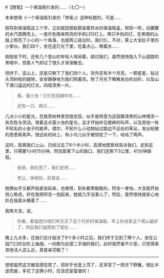 #【随笔】一个保温瓶引发的……（七〇一）

本来想用《一个保温瓶引发的「惨案」》这种标题的，可是……

刚写到保温瓶这三个字，立刻就回想起那装着热水的保温瓶盖，轻轻一吹，白朦朦的水汽蒸腾而上，一直升到用来照亮的手机LED灯上。两只手机的灯，在黑暗的山路上照亮了小小的一个角落，也就两三级台阶。我们仨，不对，算上大宝肚子里的小家伙，我们四个，坐在这灯光下里，吃着点心，喝着水……

刚刚坐下时，还有几个登山的年轻人喧闹着，超过我们，虽然很快隐入下山道路的黑暗中，但那人气却过了很久才渐渐散去。

但终于，这山上，还是只剩下了我们四个人。另外还有半个月亮，一颗星星，钻过头顶树枝的缝隙，安安静静地为我们照着亮。除了月光下略略发白的台阶，以及山下港口遥远的灯光，四周漆黑一片。

> 看，萤火虫！它们在找蜗牛吃……
>
> 还有一只、两只……

几点小小的星光，在路旁树林里忽隐忽现，似乎是特意为这寂静漆黑的山林增添一些亮色与灵动。借着这点萤火虫的星光，这才开始听见蟋蟀的叫声，以及其他一些不知名的小虫子的歌声。偶尔，不知什么小动物钻过路边不远处的草丛，发出轻微的悉悉索索声。很远处的树上，有小鸟儿似乎被惊扰了一下，咕咕了两声。

这时，距离我们上山，已经过去了6个半小时，高德地图曾经告诉我们，走到这里，只需要1小时15分钟。然后距离下山的路口，我们还剩下3公里，45分钟路程。

> 爸爸，我吃饱了，我们走吧……

> 老公，快收拾，赶紧走……

她俩似乎又都开始紧张起来，也难怪，到处都黑黢黢的，阿宝一害怕，大宝就开始担心焦虑。好在我把阿宝一抱起来，她就几乎没事儿了，然后，竟然很快就安心地趴在我肩头睡着了……

我笑大宝，说，

> 你看，都是因为咱们昨天买了这个打折的保温瓶，早上你说拿这个爬山最好了，然后我们就爬到了现在……

晚上九点多，在我们总计跋涉了8个多小时之后，我们终于见到了两个人，坐在公园门口的台阶上抽烟，一向颇为反感二手烟的我们，此时竟然毫不介意，只觉得离其他活人这么近，真是亲切极了！

----

想想虽然这次被高德忽悠了，但好歹也登上顶了，还享受了一把月下野餐，相比半途而废，多花了这俩小时，应该还是蛮值的！

